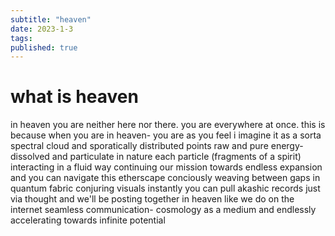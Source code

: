 ```yaml
---
subtitle: "heaven"
date: 2023-1-3
tags:
published: true
---
```

# what is heaven

in heaven you are neither here nor there. you are everywhere at once.
this is because when you are in heaven- you are as you feel 
i imagine it as a sorta spectral cloud and sporatically distributed points 
raw and pure energy- dissolved and particulate in nature
each particle (fragments of a spirit) interacting in a fluid way
continuing our mission towards endless expansion  
and you can navigate this etherscape conciously
weaving between gaps in quantum fabric
conjuring visuals instantly
you can pull akashic records just via thought
and we'll be posting together in heaven like we do on the internet 
seamless communication- cosmology as a medium
and endlessly accelerating towards infinite potential 
